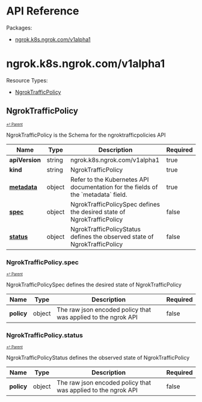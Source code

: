 # API Reference

Packages:

- [ngrok.k8s.ngrok.com/v1alpha1](#ngrokk8sngrokcomv1alpha1)

# ngrok.k8s.ngrok.com/v1alpha1

Resource Types:

- [NgrokTrafficPolicy](#ngroktrafficpolicy)




## NgrokTrafficPolicy
<sup><sup>[↩ Parent](#ngrokk8sngrokcomv1alpha1 )</sup></sup>






NgrokTrafficPolicy is the Schema for the ngroktrafficpolicies API

<table>
    <thead>
        <tr>
            <th>Name</th>
            <th>Type</th>
            <th>Description</th>
            <th>Required</th>
        </tr>
    </thead>
    <tbody><tr>
      <td><b>apiVersion</b></td>
      <td>string</td>
      <td>ngrok.k8s.ngrok.com/v1alpha1</td>
      <td>true</td>
      </tr>
      <tr>
      <td><b>kind</b></td>
      <td>string</td>
      <td>NgrokTrafficPolicy</td>
      <td>true</td>
      </tr>
      <tr>
      <td><b><a href="https://kubernetes.io/docs/reference/generated/kubernetes-api/v1.27/#objectmeta-v1-meta">metadata</a></b></td>
      <td>object</td>
      <td>Refer to the Kubernetes API documentation for the fields of the `metadata` field.</td>
      <td>true</td>
      </tr><tr>
        <td><b><a href="#ngroktrafficpolicyspec">spec</a></b></td>
        <td>object</td>
        <td>
          NgrokTrafficPolicySpec defines the desired state of NgrokTrafficPolicy<br/>
        </td>
        <td>false</td>
      </tr><tr>
        <td><b><a href="#ngroktrafficpolicystatus">status</a></b></td>
        <td>object</td>
        <td>
          NgrokTrafficPolicyStatus defines the observed state of NgrokTrafficPolicy<br/>
        </td>
        <td>false</td>
      </tr></tbody>
</table>


### NgrokTrafficPolicy.spec
<sup><sup>[↩ Parent](#ngroktrafficpolicy)</sup></sup>



NgrokTrafficPolicySpec defines the desired state of NgrokTrafficPolicy

<table>
    <thead>
        <tr>
            <th>Name</th>
            <th>Type</th>
            <th>Description</th>
            <th>Required</th>
        </tr>
    </thead>
    <tbody><tr>
        <td><b>policy</b></td>
        <td>object</td>
        <td>
          The raw json encoded policy that was applied to the ngrok API<br/>
        </td>
        <td>false</td>
      </tr></tbody>
</table>


### NgrokTrafficPolicy.status
<sup><sup>[↩ Parent](#ngroktrafficpolicy)</sup></sup>



NgrokTrafficPolicyStatus defines the observed state of NgrokTrafficPolicy

<table>
    <thead>
        <tr>
            <th>Name</th>
            <th>Type</th>
            <th>Description</th>
            <th>Required</th>
        </tr>
    </thead>
    <tbody><tr>
        <td><b>policy</b></td>
        <td>object</td>
        <td>
          The raw json encoded policy that was applied to the ngrok API<br/>
        </td>
        <td>false</td>
      </tr></tbody>
</table>
